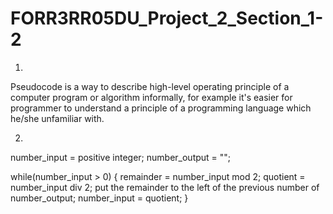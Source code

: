 # FORR3RR05DU_Project_2_Section_1-2

1.
Pseudocode is a way to describe high-level operating principle of a computer program or algorithm informally, for example it's easier for programmer to understand a principle of a programming language which he/she unfamiliar with.

2.
number_input = positive integer;
number_output = "";

while(number_input > 0)
{
   remainder = number_input mod 2;
   quotient = number_input div 2;
   put the remainder to the left of the previous number of number_output;
   number_input = quotient;
}
